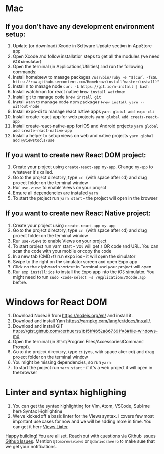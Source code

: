 # Mac

## If you don't have any development environment setup:

1. Update (or download) Xcode in Software Update section in AppStore app
2. Open Xcode and follow installation steps to get all the modules (we need iOS simulator)
3. Open the terminal (in Applications/Utilities) and run the following commands:
4. Install homebrew to manage packages
`/usr/bin/ruby -e "$(curl -fsSL https://raw.githubusercontent.com/Homebrew/install/master/install)"`
5. Install n to manage node
`curl -L https://git.io/n-install | bash`
6. Install watchman for react native
`brew install watchman`
7. Install git to manage code
`brew install git`
8. Install yarn to manage node npm packages
`brew install yarn --without-node`
9. Install expo-cli to manage react native apps
`yarn global add expo-cli`
10. Install create-react-app for web projects
`yarn global add create-react-app`
11. Install create-react-native-app for iOS and Android projects
`yarn global add create-react-native-app`
12. Install a helper to setup views on web and native projects
`yarn global add @viewstools/use`

## If you want to create new React DOM project:
1. Create your project using `create-react-app my-app`. Change `my-app` to whatever it's called.
2. Go to the project directory, type `cd ` (with space after cd) and drag project folder on the terminal window
3. Run `use-views` to enable Views on your project
4. Ensure all dependencies are installed `yarn`
5. To start the project run `yarn start` - the project will open in the browser 

## If you want to create new React Native project:
1. Create your project using `create-react-app my-app`
2. Go to the project directory, type `cd ` (with space after cd) and drag project folder on the terminal window
3. Run `use-views` to enable Views on your project
4. To start project run yarn start - you will get a QR code and URL. You can scan the code with your mobile or copy the code
5. In a new tab (CMD+t) run expo ios - it will open the simulator
6. Swipe to the right on the simulator screen and open Expo app
7. Click on the clipboard shortcut in Terminal and your project will open
8. Run `exp install:ios` to install the Expo app into the iOS simulator. You might need to run `sudo xcode-select -s /Applications/Xcode.app` before.

# Windows for React DOM

1.  Download NodeJS from https://nodejs.org/en/ and install it.
2.  Download and install Yarn https://yarnpkg.com/lang/en/docs/install/.
3.  Download and install GIT https://gist.github.com/derhuerst/1b15ff4652a867391f03#file-windows-md.
4.  Open the terminal (in Start/Program Files/Accessories/Command Prompt).
5.  Go to the project directory, type `cd` (yes, with space after cd) and drag project folder on the terminal window
6.  You might be missing dependencies, so run `yarn`
7.  To start the project run `yarn start` - if it's a web project it will open in the browser

# Linter and syntax highlighing

1. You can get the syntax highlighting for Vim, Atom, VSCode, Sublime here [Syntax Highlighting](SyntaxHighlighing/README.md)
2. We've kicked off a basic linter for the Views syntax. I covers few most important use cases for now and we will be adding more in time. You can get it here [Views Linter](https://marketplace.visualstudio.com/items?itemName=uxtemple.views-lsp)

Happy building! You are all set.
Reach out with questions via Github Issues [Github Issues](https://github.com/viewstools/docs/issues).
Mention `@tombrewsviews` or `@dariocravero` to make sure that we get your notifications.